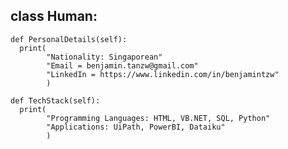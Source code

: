 ## class Human:
<pre><code>def PersonalDetails(self):
  print(
        "Nationality: Singaporean"
        "Email = benjamin.tanzw@gmail.com"
        "LinkedIn = https://www.linkedin.com/in/benjamintzw"
        )
</code></pre>

<pre><code>def TechStack(self):
  print(
        "Programming Languages: HTML, VB.NET, SQL, Python"
        "Applications: UiPath, PowerBI, Dataiku"
        )
</code></pre>
